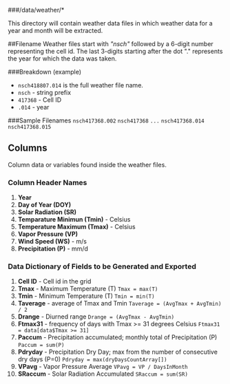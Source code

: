 ###/data/weather/*

This directory will contain weather data files in which weather data for a year and month will be extracted.

##Filename 
Weather files start with _"nsch"_ followed by a 6-digit number representing the cell id. The last 3-digits starting after the dot "." represents the year for which the data was taken.

###Breakdown (example)
- `nsch418807.014` is the full weather file name.
 - `nsch` - string prefix
 - `417368` - Cell ID
 - `.014` - year

###Sample Filenames
`nsch417368.002`
`nsch417368`
`...`
`nsch417368.014`
`nsch417368.015`


## Columns

Column data or variables found inside the weather files.

### Column Header Names

1. **Year**
2. **Day of Year (DOY)**
3. **Solar Radiation (SR)**
4. **Temparature Minimun (Tmin)** - Celsius
5. **Temperature Maximum (Tmax)** - Celsius
6. **Vapor Pressure (VP)**
7. **Wind Speed (WS)** - m/s
8. **Precipitation (P)** - mm/d


### Data Dictionary of Fields to be Generated and Exported

1. **Cell ID** - Cell id in the grid
2. **Tmax** - Maximum Temperature (T)
`Tmax = max(T)`
3. **Tmin** - Minimum Temperature (T)
`Tmin = min(T)`
4. **Taverage** - average of Tmax and Tmin
`Taverage = (AvgTmax + AvgTmin) / 2`
5. **Drange** - Diurned range
`Drange = (AvgTmax - AvgTmin)`
6. **Ftmax31** - frequency of days with Tmax >= 31 degrees Celsius
`Ftmax31 = data[data$Tmax >= 31]`
7. **Paccum** - Precipitation accumulated; monthly total of Precipitation (P)
`Paccum = sum(P)`
8. **Pdryday** - Precipitation Dry Day; max from the number of consecutive dry days (P=0)
`Pdryday = max(dryDaysCountArray[])`
9. **VPavg** - Vapor Pressure Average 
`VPavg = VP / DaysInMonth`
10. **SRaccum** - Solar Radiation Accumulated
`SRaccum = sum(SR)`
